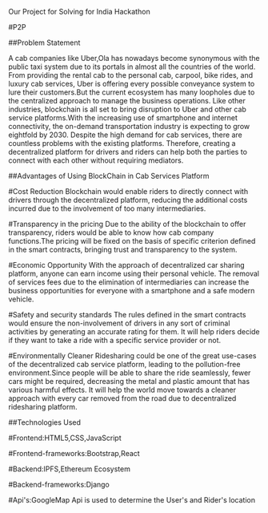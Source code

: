 Our Project for Solving for India Hackathon

#P2P

##Problem Statement

A cab companies like Uber,Ola has nowadays become synonymous with the public taxi system due to its portals in almost all the countries of the world. From providing the rental cab to the personal cab, carpool, bike rides, and luxury cab services, Uber is offering every possible conveyance system to lure their customers.But the current ecosystem has many loopholes due to the centralized approach to manage the business operations. Like other industries, blockchain is all set to bring disruption to Uber and other cab service platforms.With the increasing use of smartphone and internet connectivity, the on-demand transportation industry is expecting to grow eightfold by 2030. Despite the high demand for cab services, there are countless problems with the existing platforms. Therefore, creating a decentralized platform for drivers and riders can help both the parties to connect with each other without requiring mediators.

##Advantages of Using BlockChain in Cab Services Platform

#Cost Reduction
Blockchain would enable riders to directly connect with drivers through the decentralized platform, reducing the additional costs incurred due to the involvement of too many intermediaries.

#Transparency in the pricing
Due to the ability of the blockchain to offer transparency, riders would be able to know how cab company functions.The pricing will be fixed on the basis of specific criterion defined in the smart contracts, bringing trust and transparency to the system.

#Economic Opportunity
With the approach of decentralized car sharing platform, anyone can earn income using their personal vehicle. The removal of services fees due to the elimination of intermediaries can increase the business opportunities for everyone with a smartphone and a safe modern vehicle.

#Safety and security standards
The rules defined in the smart contracts would ensure the non-involvement of drivers in any sort of criminal activities by generating an accurate rating for them. It will help riders decide if they want to take a ride with a specific service provider or not.

#Environmentally Cleaner
Ridesharing could be one of the great use-cases of the decentralized cab service platform, leading to the pollution-free environment.Since people will be able to share the ride seamlessly, fewer cars might be required, decreasing the metal and plastic amount that has various harmful effects. It will help the world move towards a cleaner approach with every car removed from the road due to decentralized ridesharing platform.

##Technologies Used

#Frontend:HTML5,CSS,JavaScript

#Frontend-frameworks:Bootstrap,React

#Backend:IPFS,Ethereum Ecosystem

#Backend-frameworks:Django

#Api's:GoogleMap Api is used to determine the User's and Rider's location
